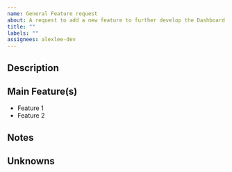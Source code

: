 ```yaml
---
name: General Feature request
about: A request to add a new feature to further develop the Dashboard.
title: ""
labels: ""
assignees: alexlee-dev
---
```


## Description

<!--- Describe the Feature in a sentence -->

## Main Feature(s)

- Feature 1
- Feature 2

## Notes

<!--- Any technical notes, or links/assets -->

## Unknowns

<!--- List anything that is still outstanding -->
